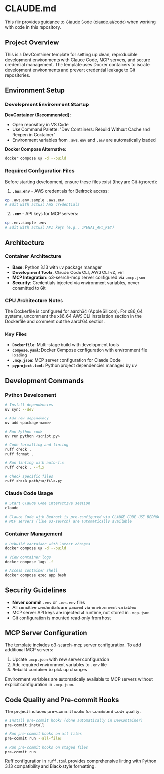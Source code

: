 # CLAUDE.md

This file provides guidance to Claude Code (claude.ai/code) when working with code in this repository.

## Project Overview

This is a DevContainer template for setting up clean, reproducible development environments with Claude Code, MCP servers, and secure credential management. The template uses Docker containers to isolate development environments and prevent credential leakage to Git repositories.

## Environment Setup

### Development Environment Startup

**DevContainer (Recommended):**
- Open repository in VS Code
- Use Command Palette: "Dev Containers: Rebuild Without Cache and Reopen in Container"
- Environment variables from `.aws.env` and `.env` are automatically loaded

**Docker Compose Alternative:**
```bash
docker compose up -d --build
```

### Required Configuration Files

Before starting development, ensure these files exist (they are Git-ignored):

1. **`.aws.env`** - AWS credentials for Bedrock access:
```bash
cp .aws.env.sample .aws.env
# Edit with actual AWS credentials
```

2. **`.env`** - API keys for MCP servers:
```bash
cp .env.sample .env  
# Edit with actual API keys (e.g., OPENAI_API_KEY)
```

## Architecture

### Container Architecture
- **Base**: Python 3.13 with uv package manager
- **Development Tools**: Claude Code CLI, AWS CLI v2, vim
- **MCP Integration**: o3-search-mcp server configured via `.mcp.json`
- **Security**: Credentials injected via environment variables, never committed to Git

### CPU Architecture Notes
The Dockerfile is configured for aarch64 (Apple Silicon). For x86_64 systems, uncomment the x86_64 AWS CLI installation section in the Dockerfile and comment out the aarch64 section.

### Key Files
- **`Dockerfile`**: Multi-stage build with development tools
- **`compose.yaml`**: Docker Compose configuration with environment file loading
- **`.mcp.json`**: MCP server configuration for Claude Code
- **`pyproject.toml`**: Python project dependencies managed by uv

## Development Commands

### Python Development
```bash
# Install dependencies
uv sync --dev

# Add new dependency  
uv add <package-name>

# Run Python code
uv run python <script.py>

# Code formatting and linting
ruff check .
ruff format .

# Run linting with auto-fix
ruff check . --fix

# Check specific files
ruff check path/to/file.py
```

### Claude Code Usage
```bash
# Start Claude Code interactive session
claude

# Claude Code with Bedrock is pre-configured via CLAUDE_CODE_USE_BEDROCK=1
# MCP servers (like o3-search) are automatically available
```

### Container Management
```bash
# Rebuild container with latest changes
docker compose up -d --build

# View container logs
docker compose logs -f

# Access container shell
docker compose exec app bash
```

## Security Guidelines

- **Never commit** `.env` or `.aws.env` files
- All sensitive credentials are passed via environment variables
- MCP server API keys are injected at runtime, not stored in `.mcp.json`
- Git configuration is mounted read-only from host

## MCP Server Configuration

The template includes o3-search-mcp server configuration. To add additional MCP servers:

1. Update `.mcp.json` with new server configuration
2. Add required environment variables to `.env` file
3. Rebuild container to pick up changes

Environment variables are automatically available to MCP servers without explicit configuration in `.mcp.json`.

## Code Quality and Pre-commit Hooks

The project includes pre-commit hooks for consistent code quality:

```bash
# Install pre-commit hooks (done automatically in DevContainer)
pre-commit install

# Run pre-commit hooks on all files
pre-commit run --all-files

# Run pre-commit hooks on staged files
pre-commit run
```

Ruff configuration in `ruff.toml` provides comprehensive linting with Python 3.13 compatibility and Black-style formatting.